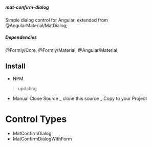 ##### mat-confirm-dialog
  Simple dialog control for Angular, extended from @AngularMaterial/MatDialog;
##### Dependencies
 @Formly/Core, @Formly/Material, @Angular/Material; 
## Install
  * NPM
  > updating
  * Manual Clone Source 
  _ clone this source
  _ Copy to your Project
# Control Types 
  * MatConfirmDialog 
  * MatConfirmDialogWithForm  



